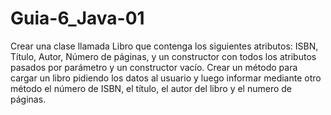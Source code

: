 # Guia-6_Java-01
Crear una clase llamada Libro que contenga los siguientes atributos: ISBN, Título,
Autor, Número de páginas, y un constructor con todos los atributos pasados por
parámetro y un constructor vacío. Crear un método para cargar un libro pidiendo los
datos al usuario y luego informar mediante otro método el número de ISBN, el título,
el autor del libro y el numero de páginas.
